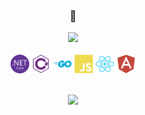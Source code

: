 <div align="center">
  <h3>👋</h3>
</div>
<div align="center">
  <img height="150em" src="https://github-readme-stats.vercel.app/api/top-langs/?username=daniloikeda&layout=compact&langs_count=7&theme=aura"/>
</div>
<br/>
<div align="center">
  <img align="center" alt="Csharp" height="30" width="30" src="https://raw.githubusercontent.com/devicons/devicon/master/icons/dotnetcore/dotnetcore-original.svg">
  <img align="center" alt="Csharp" height="30" width="30" src="https://raw.githubusercontent.com/devicons/devicon/master/icons/csharp/csharp-line.svg">
  <img align="center" alt="Csharp" height="30" width="30" src="https://raw.githubusercontent.com/devicons/devicon/master/icons/go/go-original-wordmark.svg">
  <img align="center" alt="JavaScript" height="30" width="30" src="https://raw.githubusercontent.com/devicons/devicon/master/icons/javascript/javascript-plain.svg">
  <img align="center" alt="ReactJS" height="30" width="30" src="https://raw.githubusercontent.com/devicons/devicon/master/icons/react/react-original.svg">
  <img align="center" alt="Csharp" height="30" width="30" src="https://raw.githubusercontent.com/devicons/devicon/master/icons/angularjs/angularjs-plain.svg">
</div>
<br/>
<br/>
<div align="center">
   <a href="https://www.linkedin.com/in/danilo-carneiro-ikeda-310492100/" target="_blank"><img height="25em" src="https://cdn-icons-png.flaticon.com/512/174/174857.png" target="_blank"></a>
</div>
<!--
**daniloikeda/daniloikeda** is a ✨ _special_ ✨ repository because its `README.md` (this file) appears on your GitHub profile.

Here are some ideas to get you started:

- 🔭 I’m currently working on ...
- 🌱 I’m currently learning ...
- 👯 I’m looking to collaborate on ...
- 🤔 I’m looking for help with ...
- 💬 Ask me about ...
- 📫 How to reach me: ...
- 😄 Pronouns: ...
- ⚡ Fun fact: ...
-->
